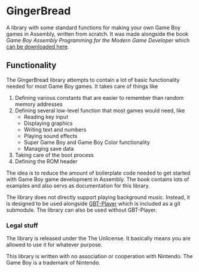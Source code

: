 # GingerBread
A library with some standard functions for making your own Game Boy games in Assembly, written from scratch. It was made alongside the book *Game Boy Assembly Programming for the Modern Game Developer* which [can be downloaded here](https://teamlampoil.se/book/gbasmdev.pdf).

## Functionality
The GingerBread library attempts to contain a lot of basic functionality needed for most Game Boy games. It takes care of things like 

1. Defining various constants that are easier to remember than random memory addresses
1. Defining several low-level function that most games would need, like 
    * Reading key input 
    * Displaying graphics 
    * Writing text and numbers 
    * Playing sound effects
    * Super Game Boy and Game Boy Color functionality 
    * Managing save data 
1. Taking care of the boot process
1. Defining the ROM header 

The idea is to reduce the amount of boilerplate code needed to get started with Game Boy game development in Assembly. The book contains lots of examples and also servs as documentation for this library. 

The library does not directly support playing background music. Instead, it is designed to be used alongside [GBT-Player](https://github.com/AntonioND/gbt-player) which is included as a git submodule. The library can also be used without GBT-Player.

### Legal stuff 
The library is released under the The Unlicense. It basically means you are allowed to use it for whatever purpose. 

This library is written with no association or cooperation with Nintendo. The Game Boy is a trademark of Nintendo. 